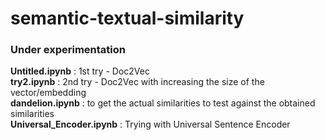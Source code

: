 # semantic-textual-similarity
### Under experimentation

**Untitled.ipynb** : 1st try - Doc2Vec </br>
**try2.ipynb** : 2nd try - Doc2Vec with increasing the size of the vector/embedding  </br>
**dandelion.ipynb** : to get the actual similarities to test against the obtained similarities </br>
**Universal_Encoder.ipynb**	: Trying with Universal Sentence Encoder

